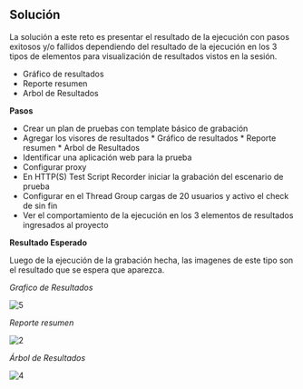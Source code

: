 ## Solución
  
La solución a este reto es presentar el resultado de la ejecución con pasos exitosos y/o fallidos dependiendo del resultado de la ejecución en los 3 tipos de elementos para visualización de resultados vistos en la sesión.

* Gráfico de resultados 
* Reporte resumen 
* Arbol de Resultados

**Pasos**

- Crear un plan de pruebas con template básico de grabación
- Agregar los visores de resultados * Gráfico de resultados * Reporte resumen * Arbol de Resultados
- Identificar una aplicación web para la prueba
- Configurar proxy
- En HTTP(S) Test Script Recorder iniciar la grabación del escenario de prueba
- Configurar en el Thread Group cargas de 20 usuarios y activo el check de sin fin
- Ver el comportamiento de la ejecución en los 3 elementos de resultados ingresados al proyecto

**Resultado Esperado**

Luego de la ejecución de la grabación hecha, las imagenes de este tipo son el resultado que se espera que aparezca.

*Grafico de Resultados*

![5](https://user-images.githubusercontent.com/22419786/156091085-dd99fef7-83b3-4f27-95ac-1ae2c4c43697.PNG)


*Reporte resumen*

![2](https://user-images.githubusercontent.com/22419786/156091108-a803081b-9f7a-4a5f-bdb8-d0ccc2b408b1.PNG)


*Árbol de Resultados*

![4](https://user-images.githubusercontent.com/22419786/156091119-66fd9088-0438-46f5-a7cc-a1ccc7f607de.PNG)

